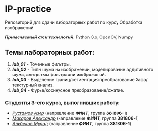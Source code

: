 # IP-practice
Репозиторий для сдачи лабораторных работ по курсу Обработка изображений

___Применяемый стек технологий___: Python 3.x, OpenCV, Numpy

## Темы лабораторных работ:
1. ___lab_01___ - Точечные фильтры.
2. ___lab_02___ - Типы шума на изображении, моделирование аддитивного шума, алгоритмы фильтрации изображений.
3. ___lab_03___ - Выделение границ/сегментация
преобразование Хафа/текстурный анализ.
4. ___lab_04___ - Фурье/косинусное преобразование/сжатие.

### Студенты 3-его курса, выполнившие работу:
* [_Рустамов Азер_][RA] (направление ___ФИИТ___, группа __381806-1__)
* [_Макаров Александр_][MA] (направление ___ФИИТ___, группа __381806-1__)
* [_Алибеков Мурад_][AM] (направление ___ФИИТ___, группа __381806-1__)

<!-- Links -->
[RA]: https://github.com/RustamovAzer (RustamovAzer)
[MA]: https://github.com/Makarov-AA (Makarov-AA)
[AM]: https://github.com/AlibekovMurad5202 (AlibekovMurad5202)